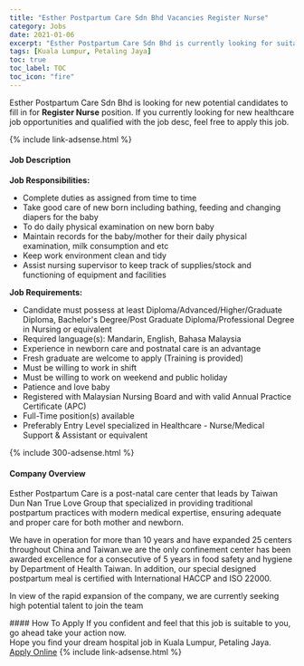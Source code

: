 ```yaml
---
title: "Esther Postpartum Care Sdn Bhd Vacancies Register Nurse" 
category: Jobs 
date: 2021-01-06 
excerpt: "Esther Postpartum Care Sdn Bhd is currently looking for suitable person to fill in the Register Nurse which positioned at Kuala Lumpur, Petaling Jaya" 
tags: [Kuala Lumpur, Petaling Jaya] 
toc: true 
toc_label: TOC 
toc_icon: "fire" 
--- 
```


<p>Esther Postpartum Care Sdn Bhd is looking for new potential candidates to fill in for <b>Register Nurse</b> position. If you currently looking for new healthcare job opportunities and qualified with the job desc, feel free to apply this job.
</p>{% include link-adsense.html %} 
<div><div><h4>Job Description</h4></div><div><div><span><div><p><strong>Job Responsibilities:</strong></p><ul><li>Complete duties as assigned from time to time</li><li>Take good care of new born including bathing, feeding and changing diapers for the baby</li><li>To do daily physical examination on new born baby</li><li>Maintain records for the baby/mother for their daily physical examination, milk consumption and etc</li><li>Keep work environment clean and tidy</li><li>Assist nursing supervisor to keep track of supplies/stock and functioning of equipment and facilities</li></ul><p><strong>Job Requirements:</strong></p><ul><li>Candidate must possess at least Diploma/Advanced/Higher/Graduate Diploma, Bachelor's Degree/Post Graduate Diploma/Professional Degree in Nursing or equivalent</li><li>Required language(s): Mandarin, English, Bahasa Malaysia</li><li>Experience in newborn care and postnatal care is an advantage</li><li>Fresh graduate are welcome to apply (Training is provided)</li><li>Must be willing to work in shift</li><li>Must be willing to work on weekend and public holiday</li><li>Patience and love baby</li><li>Registered with Malaysian Nursing Board and with valid Annual Practice Certificate (APC)</li><li>Full-Time position(s) available</li><li>Preferably Entry Level specialized in Healthcare - Nurse/Medical Support &amp; Assistant or equivalent</li></ul></div></span></div></div></div> 
{% include 300-adsense.html %} 
<div><div><h4>Company Overview</h4></div><div><div><span><div><p>Esther Postpartum Care is a post-natal care center that leads by Taiwan Dun Nan True Love Group that specialized in providing traditional postpartum practices with modern medical expertise, ensuring adequate and proper care for both mother and newborn.</p><p>We have in operation for more than 10 years and have expanded 25 centers throughout China and Taiwan.we are the only confinement center has been awarded excellence for a consecutive of 5 years in food safety and hygiene by Department of Health Taiwan. In addition, our special designed postpartum meal is certified with International HACCP and ISO 22000.</p><p>In view of the rapid expansion of the company, we are currently seeking high potential talent to join the team&#160;</p></div></span></div></div></div> 
#### How To Apply 
If you confident and feel that this job is suitable to you, go ahead take your action now. <br/> 
Hope you find your dream hospital job in Kuala Lumpur, Petaling Jaya. <br/> 
<a href="https://www.jobstreet.com.my/en/job/register-nurse-4439428?jobId=jobstreet-my-job-4439428&sectionRank=22&token=0~2ed4de36-65ef-499a-963c-6573040e4ef9&fr=SRP%20View%20In%20New%20Ta" class="btn btn--warning" target="_blank" rel="nofollow noopenner">Apply Online</a> 
{% include link-adsense.html %} 